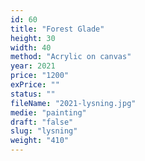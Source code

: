 ```yaml
---
id: 60
title: "Forest Glade"
height: 30
width: 40
method: "Acrylic on canvas"
year: 2021
price: "1200"
exPrice: ""
status: ""
fileName: "2021-lysning.jpg"
medie: "painting"
draft: "false"
slug: "lysning"
weight: "410"
---
```

